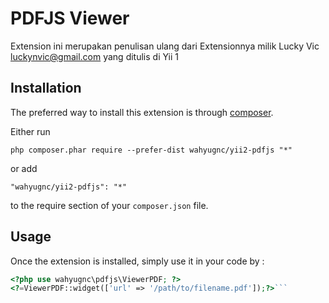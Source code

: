PDFJS Viewer
============
Extension ini merupakan penulisan ulang dari Extensionnya milik Lucky Vic <luckynvic@gmail.com> yang ditulis di Yii 1

Installation
------------

The preferred way to install this extension is through [composer](http://getcomposer.org/download/).

Either run

```
php composer.phar require --prefer-dist wahyugnc/yii2-pdfjs "*"
```

or add

```
"wahyugnc/yii2-pdfjs": "*"
```

to the require section of your `composer.json` file.


Usage
-----

Once the extension is installed, simply use it in your code by  :

```php
<?php use wahyugnc\pdfjs\ViewerPDF; ?>
<?=ViewerPDF::widget(['url' => '/path/to/filename.pdf']);?>```
